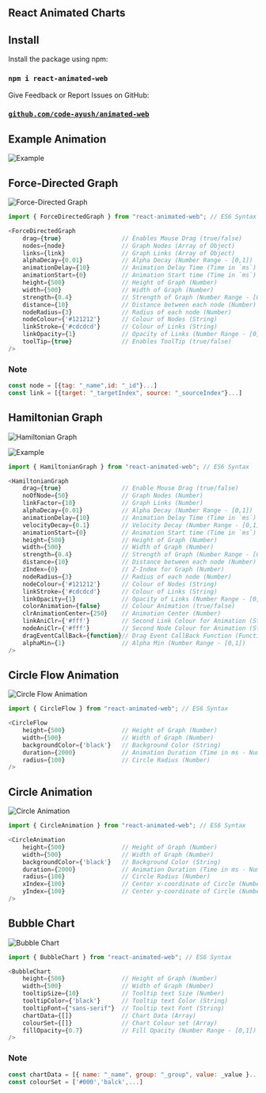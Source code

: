 ## React Animated Charts

## Install

Install the package using npm:

### `npm i react-animated-web`

Give Feedback or Report Issues on GitHub:

### [`github.com/code-ayush/animated-web`](https://github.com/code-ayush/animated-web)


## Example Animation

![Example](https://res.cloudinary.com/dclpozjga/image/upload/v1576671197/ExampleMain_iec9vf.gif)



## Force-Directed Graph

![Force-Directed Graph](https://res.cloudinary.com/dclpozjga/image/upload/v1576649639/FDGraph_khsgru_jurwvc.gif)

```javascript
import { ForceDirectedGraph } from "react-animated-web"; // ES6 Syntax

<ForceDirectedGraph
    drag={true}                 // Enables Mouse Drag (true/false)
    nodes={node}                // Graph Nodes (Array of Object)
    links={link}                // Graph Links (Array of Object)
    alphaDecay={0.01}           // Alpha Decay (Number Range - [0,1])
    animationDelay={10}         // Animation Delay Time (Time in `ms`)
    animationStart={0}          // Animation Start time (Time in `ms`)
    height={500}                // Height of Graph (Number)
    width={500}                 // Width of Graph (Number)
    strength={0.4}              // Strength of Graph (Number Range - [0,1])
    distance={10}               // Distance between each node (Number)
    nodeRadius={3}              // Radius of each node (Number)
    nodeColour={'#121212'}      // Colour of Nodes (String)
    linkStroke={'#cdcdcd'}      // Colour of Links (String)
    linkOpacity={1}             // Opacity of Links (Number Range - [0,1])
    toolTip={true}              // Enables ToolTip (true/false)
/>
```

### Note

```javascript
const node = [{tag: "_name",id: "_id"}...]
const link = [{target: "_targetIndex", source: "_sourceIndex"}...]
```


## Hamiltonian Graph

![Hamiltonian Graph](https://res.cloudinary.com/dclpozjga/image/upload/v1576483530/HGraph_snzoxl.gif)

![Example](https://res.cloudinary.com/dclpozjga/image/upload/v1576484657/example_emgvfv.gif)

```javascript
import { HamiltonianGraph } from "react-animated-web"; // ES6 Syntax

<HamiltonianGraph
    drag={true}                 // Enable Mouse Drag (true/false)
    noOfNode={50}               // Graph Nodes (Number)
    linkFactor={10}             // Graph Links (Number)
    alphaDecay={0.01}           // Alpha Decay (Number Range - [0,1])
    animationDelay={10}         // Animation Delay Time (Time in `ms`)
    velocityDecay={0.1}         // Velocity Decay (Number Range - [0,1])
    animationStart={0}          // Animation Start time (Time in `ms`)
    height={500}                // Height of Graph (Number)
    width={500}                 // Width of Graph (Number)
    strength={0.4}              // Strength of Graph (Number Range - [0,1])
    distance={10}               // Distance between each node (Number)
    zIndex={0}                  // Z-Index for Graph (Number)
    nodeRadius={3}              // Radius of each node (Number)
    nodeColour={'#121212'}      // Colour of Nodes (String)
    linkStroke={'#cdcdcd'}      // Colour of Links (String)
    linkOpacity={1}             // Opacity of Links (Number Range - [0,1])
    colorAnimation={false}      // Colour Animation (true/false)
    clrAnimationCenter={250}    // Animation Center (Number)
    linkAniClr={'#fff'}         // Second Link Colour for Animation (String)
    nodeAniClr={'#fff'}         // Second Node Colour for Animation (String)
    dragEventCallBack={function}// Drag Event CallBack Function (Function)
    alphaMin={1}                // Alpha Min (Number Range - [0,1])
/>
```


## Circle Flow Animation

![Circle Flow Animation](https://res.cloudinary.com/dclpozjga/image/upload/v1576484827/CircleFlow_kdnomd.gif)

```javascript
import { CircleFlow } from "react-animated-web"; // ES6 Syntax

<CircleFlow
    height={500}                // Height of Graph (Number)
    width={500}                 // Width of Graph (Number)
    backgroundColor={'black'}   // Background Color (String)
    duration={2000}             // Animation Duration (Time in ms - Number)
    radius={100}                // Circle Radius (Number)
/>
```


## Circle Animation

![Circle Animation](https://res.cloudinary.com/dclpozjga/image/upload/v1576485348/CircleAnimation_yv5kij.gif)

```javascript
import { CircleAnimation } from "react-animated-web"; // ES6 Syntax

<CircleAnimation
    height={500}                // Height of Graph (Number)
    width={500}                 // Width of Graph (Number)
    backgroundColor={'black'}   // Background Color (String)
    duration={2000}             // Animation Duration (Time in ms - Number)
    radius={100}                // Circle Radius (Number)
    xIndex={100}                // Center x-coordinate of Circle (Number)
    yIndex={100}                // Center y-coordinate of Circle (Number)
/>
```


## Bubble Chart

![Bubble Chart](https://res.cloudinary.com/dclpozjga/image/upload/v1576483529/BubbleChart_yhwtgo.png)

```javascript
import { BubbleChart } from "react-animated-web"; // ES6 Syntax

<BubbleChart
    height={500}                // Height of Graph (Number)
    width={500}                 // Width of Graph (Number)
    tooltipSize={10}            // Tooltip text Size (Number)
    tooltipColor={'black'}      // Tooltip text Color (String)
    tooltipFont={"sans-serif"}  // Tooltip text Font (String)
    chartData={[]}              // Chart Data (Array)
    colourSet={[]}              // Chart Colour set (Array)
    fillOpacity={0.7}           // Fill Opacity (Number Range - [0,1])
/>
```

### Note

```javascript
const chartData = [{ name: "_name", group: "_group", value: _value }...]
const colourSet = ['#000','balck',...]
```